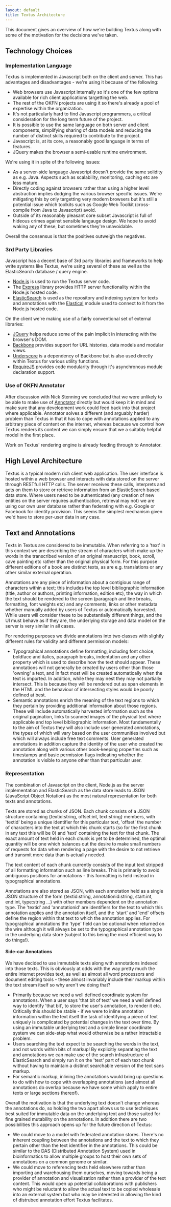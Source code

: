 ```yaml
---
layout: default
title: Textus Architecture
---
```


This document gives an overview of how we're building Textus along with some of the motivation for the decisions we've taken.

## Technology Choices 

### Implementation Language

Textus is implemented in Javascript both on the client and server. This has advantages and disadvantages - we're using it because of the following:

+ Web browsers use Javascript internally so it's one of the few options available for rich client applications targetting the web.
+ The rest of the OKFN projects are using it so there's already a pool of expertise within the organization.
+ It's not particularly hard to find Javascript programmers, a critical consideration for the long term future of the project.
+ It is possible to use the same language on both server and client components, simplifying sharing of data models and reducing the number of distinct skills required to contribute to the project.
+ Javascript is, at its core, a reasonably good language in terms of features.
+ JQuery makes the browser a semi-usable runtime environment.

We're using it in spite of the following issues:

+ As a server-side language Javascript doesn't provide the same solidity as e.g. Java. Aspects such as scalability, monitoring, caching etc are less mature.
+ Directly coding against browsers rather than using a higher level abstraction implies dodging the various browser specific issues. We're mitigating this by only targetting very modern browsers but it's still a potential issue which toolkits such as Google Web Toolkit (cross-compile from Java to Javascript) avoid.
+ Outside of its reasonably pleasant core subset Javascript is full of hideous crimes against sensible langauge design. We hope to avoid waking any of these, but sometimes they're unavoidable.

Overall the consensus is that the positives outweigh the negatives.

### 3rd Party Libraries

Javascript has a decent base of 3rd party libraries and frameworks to help write systems like Textus, we're using several of these as well as the ElasticSearch database / query engine.

+ [Node.js](http://nodejs.org/) is used to run the Textus server code.
+ The [Express](http://expressjs.com/) library provides HTTP server functionality within the Node.js hosted code.
+ [ElasticSearch](http://www.elasticsearch.org/) is used as the repository and indexing system for texts and annotations with the [Elastical](https://github.com/rgrove/node-elastical) module used to connect to it from the Node.js hosted code.

On the client we're making use of a fairly conventional set of external libraries:

+ [JQuery](http://jquery.com/) helps reduce some of the pain implicit in interacting with the browser's DOM.
+ [Backbone](http://documentcloud.github.com/backbone/) provides support for URL histories, data models and modular views.
+ [Underscore](http://documentcloud.github.com/underscore/) is a dependency of Backbone but is also used directly within Textus for various utility functions.
+ [RequireJS](http://requirejs.org/) provides code modularity through it's asynchronous module declaration support.

### Use of OKFN Annotator

After discussion with Nick Stenning we concluded that we were unlikely to be able to make use of [Annotator](http://okfn.org/projects/annotator/) directly but would keep it in mind and make sure that any development work could feed back into that project where applicable. Annotator solves a different (and arguably harder) problem than Textus in that it has to cope with annotations applied to any arbitrary piece of content on the internet, whereas because we control how Textus renders its content we can simply ensure that we a suitably helpful model in the first place.

Work on Textus' rendering engine is already feeding through to Annotator.

## High Level Architecture

Textus is a typical modern rich client web application. The user interface is hosted within a web browser and interacts with data stored on the server through RESTfull HTTP calls. The server receives these calls, interprets and acts on them to store or retrieve information from an ElasticSearch based data store. Where users need to be authenticated (any creation of new entities on the server requires authentication, retrieval may not) we are using our own user database rather than federating with e.g. Google or Facebook for identity provision. This seems the simplest mechanism given we'd have to store per-user data in any case.

## Text and Annotations

Texts in Textus are considered to be immutable. When referring to a 'text' in this context we are describing the stream of characters which make up the words in the transcribed version of an original manuscript, book, scroll, cave painting etc rather than the original physical form. For this purpose different editions of a book are distinct texts, as are e.g. translations or any other similar external operation.

Annotations are any piece of information about a contigious range of characters within a text; this includes the top level bibliographic information (title, author or authors, printing information, edition etc), the way in which the text should be rendered to the screen (paragraph and line breaks, formatting, font weights etc) and any comments, links or other metadata whether manually added by users of Textus or automatically harvested. While users will consider these to be substantially different things, and the UI must behave as if they are, the underlying storage and data model on the server is very similar in all cases.

For rendering purposes we divide annotations into two classes with slightly different rules for validity and different permission models:

+ Typographical annotations define formatting, including font choice, boldface and italics, paragraph breaks, indentation and any other property which is used to describe how the text should appear. These annotations will not generally be created by users other than those 'owning' a text, and in fact most will be created automatically when the text is imported. In addition, while they may nest they may not partially intersect. This is because they will be rendered out as span elements in the HTML and the behaviour of intersecting styles would be poorly defined at best.
+ Semantic annotations enrich the meaning of the text regions to which they pertain by providing additional information about those regions. These will include automatically harvested information such as the original pagination, links to scanned images of the physical text where applicable and top level bibliographic information. Most fundamentally to the aim of Textus they will also include user generated annotations, the types of which will vary based on the user communities involved but which will always include free text comments. User generated annotations in addition capture the identity of the user who created the annotation along with various other book-keeping properties such as timestamps and basic permission flags indicating whether the annotation is visible to anyone other than that particular user.

### Representation

The combination of Javascript on the client, Node.js as the server implementation and ElasticSearch as the data store leads to JSON (JavaScript Object Notation) as the most natural representation for both texts and annotations.

Texts are stored as chunks of JSON. Each chunk consists of a JSON structure containing {textid:string, offset:int, text:string} members, with 'textid' being a unique identifier for this particular text, 'offset' the number of characters into the text at which this chunk starts (so for the first chunk in any text this will be 0) and 'text' containing the text for that chunk. The exact amount of text held in each chunk is yet to be determined, the optimal quantity will be one which balances out the desire to make small numbers of requests for data when rendering a page with the desire to not retrieve and transmit more data than is actually needed.

The text content of each chunk currently consists of the input text stripped of all formatting information such as line breaks. This is primarily to avoid ambiguous positions for annotations - this formatting is held instead in typographical annotations.

Annotations are also stored as JSON, with each annotation held as a single JSON structure of the form {textid:string, annotationid:string, start:int, end:int, type:string ...} with other members dependent on the annotation type. The 'textid' and 'annotationid' are identifiers for the text to which this annotation applies and the annotation itself, and the 'start' and 'end' offsets define the region within that text to which the annotation applies. For typographical annotations the 'type' field can be optional when returned on the wire although it will always be set to the typographical annotation type in the underlying data store (subject to this being the most efficient way to do things!).

#### Side-car Annotations

We have decided to use immutable texts along with annotations indexed into those texts. This is obviously at odds with the way pretty much the entire internet provides text, as well as almost all word processors and document editing tools - these almost invariably include their markup within the text stream itself so why aren't we doing that?

+ Primarily because we need a well defined coordinate system for annotations. When a user says 'that bit of text' we need a well defined way to identify 'that bit', to store the user's annotation, to render it etc. Critically this should be stable - if we were to inline annotation information within the text itself the task of identifying a piece of text uniquely is complicated by potential changes in the text over time. By using an immutable underlying text and a simple linear coordinate system we can side-step what would otherwise be a rather intractable problem. 
+ Users searching the text expect to be searching the words in the text, and not words within bits of markup! By explicitly separating the text and annotations we can make use of the search infrastructure of ElasticSearch and simply run it on the 'text' part of each text chunk without having to maintain a distinct searchable version of the text sans markup.
+ For semantic markup, inlining the annotations would bring up questions to do with how to cope with overlapping annotations (and almost all annotations do overlap because we have some which apply to entire texts or large sections thereof).

Overall the motivation is that the underlying text doesn't change whereas the annotations do, so holding the two apart allows us to use techniques best suited for immutable data on the underlying text and those suited for fine grained mutability on the annotations. In addition there are two possibilities this approach opens up for the future direction of Textus:

+ We could move to a model with federated annotation stores. There's no inherent coupling between the annotations and the text to which they pertain other than the text identifier in the annotations. This could be similar to the DAS (Distributed Annotation System) used in bioinformatics to allow multiple groups to host their own sets of annotations on a common genome or similar.
+ We could move to referencing texts held elsewhere rather than importing and warehousing them ourselves, moving towards being a provider of annotation and visualization rather than a provider of the text content. This would open up potential collaborations with publishers who might be reluctant to allow the actual text to be copied wholesale into an external system but who may be interested in allowing the kind of distrubed annotation effort Textus facilitates.
